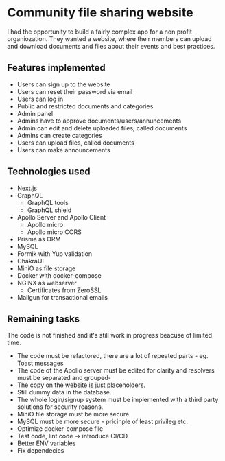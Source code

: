 # Community file sharing website

I had the opportunity to build a fairly complex app for a non profit organiozation. They wanted a website, where their members can upload and download documents and files about their events and best practices.

## Features implemented

- Users can sign up to the website
- Users can reset their password via email
- Users can log in
- Public and restricted documents and categories
- Admin panel
- Admins have to approve documents/users/annuncements
- Admin can edit and delete uploaded files, called documents
- Admins can create categories
- Users can upload files, called documents
- Users can make announcements

## Technologies used

- Next.js
- GraphQL
  - GraphQL tools
  - GraphQL shield
- Apollo Server and Apollo Client
  - Apollo micro
  - Apollo micro CORS
- Prisma as ORM
- MySQL
- Formik with Yup validation
- ChakraUI
- MiniO as file storage
- Docker with docker-compose
- NGINX as webserver
  - Certificates from ZeroSSL
- Mailgun for transactional emails

## Remaining tasks

The code is not finished and it's still work in progress beacuse of limited time.

- The code must be refactored, there are a lot of repeated parts - eg. Toast messages
- The code of the Apollo server must be edited for clarity and resolvers must be separated and grouped-
- The copy on the website is just placeholders.
- Still dummy data in the database.
- The whole login/signup system must be implemented with a third party solutions for security reasons.
- MiniO file storage must be more secure.
- MySQL must be more secure - pricinple of least privileg etc.
- Optimize docker-compose file
- Test code, lint code -> introduce CI/CD
- Better ENV variables
- Fix dependecies
